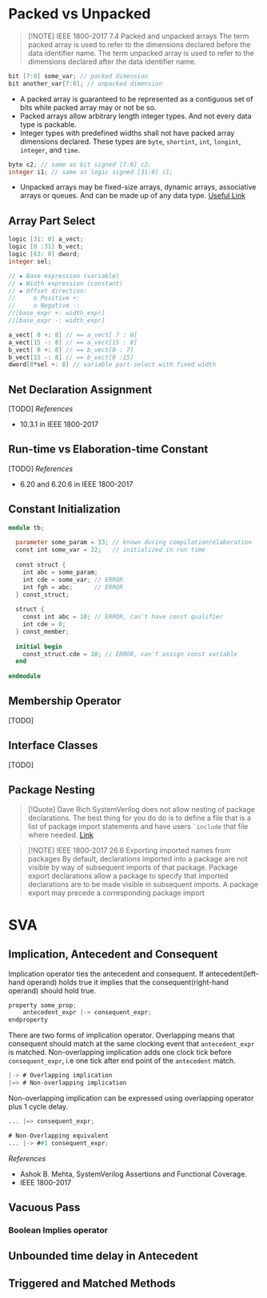 # Packed vs Unpacked

> [!NOTE] IEEE 1800-2017 7.4 Packed and unpacked arrays
> The term packed array is used to refer to the dimensions declared before the data identifier name. The term unpacked array is used to refer to the dimensions declared after the data identifier name.

```Verilog
bit [7:0] some_var; // packed dimension
bit another_var[7:0]; // unpacked dimension
```

 - A packed array is guaranteed to be represented as a contiguous set of bits while packed array may or not be so.
 - Packed arrays allow arbitrary length integer types. And not every data type is packable.
 - Integer types with predefined widths shall not have packed array dimensions declared. These types are `byte`, `shortint`, `int`, `longint`, `integer`, and `time`.
 ```Verilog
 byte c2; // same as bit signed [7:0] c2; 
 integer i1; // same as logic signed [31:0] i1;
 ```
-  Unpacked arrays may be fixed-size arrays, dynamic arrays, associative arrays or queues. And can be made up of any data type.
 [Useful Link](https://verificationacademy.com/forums/ovm/difference-between-packed-and-unpacked-arrays)

## Array Part Select

```Verilog
logic [31: 0] a_vect;
logic [0 :31] b_vect;
logic [63: 0] dword;
integer sel;

// ▪ Base expression (variable)
// ▪ Width expression (constant)
// ▪ Offset direction:
//     o Positive +:
//     o Negative -:
//[base_expr +: width_expr]
//[base_expr -: width_expr]

a_vect[ 0 +: 8] // == a_vect[ 7 : 0]
a_vect[15 -: 8] // == a_vect[15 : 8]
b_vect[ 0 +: 8] // == b_vect[0 : 7]
b_vect[15 -: 8] // == b_vect[8 :15]
dword[8*sel +: 8] // variable part-select with fixed width
```

## Net Declaration Assignment
[TODO]
*References* 
* 10.3.1 in IEEE 1800-2017

## Run-time vs Elaboration-time Constant
[TODO]
*References* 
* 6.20 and 6.20.6 in IEEE 1800-2017

## Constant Initialization

```Verilog
module tb;
  
  parameter some_param = 33; // known during compilation/elaboration
  const int some_var = 22;   // initialized in run time
  
  const struct {
    int abc = some_param;
    int cde = some_var; // ERROR
    int fgh = abc;      // ERROR
  } const_struct;
  
  struct {
    const int abc = 10; // ERROR, can't have const qualifier
    int cde = 0;
  } const_member;
  
  initial begin
    const_struct.cde = 10; // ERROR, can't assign const variable
  end
  
endmodule
```

## Membership Operator
[TODO]

## Interface Classes
[TODO]

## Package Nesting


> [!Quote] Dave Rich
> SystemVerilog does not allow nesting of package declarations. The best thing for you do do is to define a file that is a list of package import statements and have users `` `include `` that file where needed.
[Link](https://stackoverflow.com/a/40007155/12414944)


> [!NOTE] IEEE 1800-2017 26.6 Exporting imported names from packages
> By default, declarations imported into a package are not visible by way of subsequent imports of that package. Package export declarations allow a package to specify that imported declarations are to be made visible in subsequent imports. A package export may precede a corresponding package import 



# SVA

## Implication, Antecedent and Consequent

Implication operator ties the antecedent and consequent. If antecedent(left-hand operand) holds true it implies that the consequent(right-hand operand) should hold true.
```Verilog
property some_prop;
	antecedent_expr |-> consequent_expr;
endproperty
```

There are two forms of implication operator. Overlapping means that consequent should match at the same clocking event that `antecedent_expr` is matched. Non-overlapping implication adds one clock tick before `consequent_expr`, i.e one tick after end point of the `antecedent` match.

```Verilog
|-> # Overlapping implication
|=> # Non-overlapping implication
```

Non-overlapping implication can be expressed using overlapping operator plus 1 cycle delay.

```Verilog
... |=> consequent_expr;

# Non-Overlapping equivalent
... |-> ##1 consequent_expr;
```

*References* 
* Ashok B. Mehta, SystemVerilog Assertions and Functional Coverage.
* IEEE 1800-2017

## Vacuous Pass

### Boolean Implies operator


## Unbounded time delay in Antecedent


## Triggered and Matched Methods

